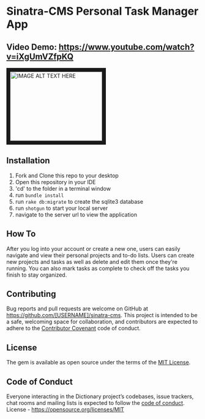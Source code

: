 # Sinatra-CMS Personal Task Manager App

## Video Demo: https://www.youtube.com/watch?v=iXgUmVZfpKQ
<a href="http://www.youtube.com/watch?feature=player_embedded&v=iXgUmVZfpKQ" target="_blank">
  <img src="http://img.youtube.com/vi/iXgUmVZfpKQ/0.jpg" alt="IMAGE ALT TEXT HERE" width="240" height="180" border="10" />
</a>

## Installation

1. Fork and Clone this repo to your desktop
2. Open this repository in your IDE
2. 'cd' to the folder in a terminal window
3. run ```bundle install```
4. run ```rake db:migrate``` to create the sqlite3 database
4. run ```shotgun``` to start your local server
5. navigate to the server url to view the application

## How To

After you log into your account or create a new one, users can easily navigate and view their personal projects and to-do lists. 
Users can create new projects and tasks as well as delete and edit them once they're running.
You can also mark tasks as complete to check off the tasks you finish to stay organized.

## Contributing

Bug reports and pull requests are welcome on GitHub at https://github.com/[USERNAME]/sinatra-cms. This project is intended to be a safe, welcoming space for collaboration, and contributors are expected to adhere to the [Contributor Covenant](http://contributor-covenant.org) code of conduct.

## License

The gem is available as open source under the terms of the [MIT License](https://opensource.org/licenses/MIT).

## Code of Conduct

Everyone interacting in the Dictionary project’s codebases, issue trackers, chat rooms and mailing lists is expected to follow the [code of conduct](https://github.com/[USERNAME]/dictionary/blob/master/CODE_OF_CONDUCT.md).
License - https://opensource.org/licenses/MIT
